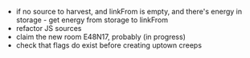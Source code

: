 - if no source to harvest, and linkFrom is empty, and there's energy in storage - get energy from storage to linkFrom
- refactor JS sources
- claim the new room E48N17, probably (in progress)
- check that flags do exist before creating uptown creeps
